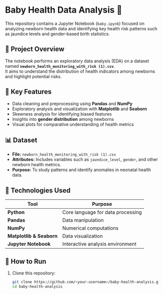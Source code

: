 # Baby Health Data Analysis 🍼

This repository contains a Jupyter Notebook (`baby.ipynb`) focused on analyzing newborn health data and identifying key health risk patterns such as jaundice levels and gender-based birth statistics.

## 📘 Project Overview
The notebook performs an exploratory data analysis (EDA) on a dataset named **`newborn_health_monitoring_with_risk (1).csv`**.  
It aims to understand the distribution of health indicators among newborns and highlight potential risks.

## 🧩 Key Features
- Data cleaning and preprocessing using **Pandas** and **NumPy**
- Exploratory analysis and visualization with **Matplotlib** and **Seaborn**
- Skewness analysis for identifying biased features
- Insights into **gender distribution** among newborns
- Visual plots for comparative understanding of health metrics

## 📊 Dataset
- **File:** `newborn_health_monitoring_with_risk (1).csv`
- **Attributes:** Includes variables such as `jaundice_level`, `gender`, and other newborn health metrics.
- **Purpose:** To study patterns and identify anomalies in neonatal health data.

## 🧠 Technologies Used
| Tool | Purpose |
|------|----------|
| **Python** | Core language for data processing |
| **Pandas** | Data manipulation |
| **NumPy** | Numerical computations |
| **Matplotlib & Seaborn** | Data visualization |
| **Jupyter Notebook** | Interactive analysis environment |

## 🚀 How to Run
1. Clone this repository:
   ```bash
   git clone https://github.com/<your-username>/baby-health-analysis.git
   cd baby-health-analysis
